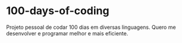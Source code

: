 # 100-days-of-coding
Projeto pessoal de codar 100 dias em diversas linguagens. Quero me desenvolver e programar melhor e mais eficiente.
